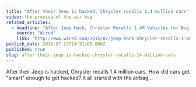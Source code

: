 ```yaml
---
title: "After their Jeep is hacked, Chrysler recalls 1.4 million cars"
video: the-promise-of-the-air-bag
related_articles:
  - headline: "After Jeep Hack, Chrysler Recalls 1.4M Vehicles for Bug Fix"
    source: "Wired"
    link: "http://www.wired.com/2015/07/jeep-hack-chrysler-recalls-1-4m-vehicles-bug-fix//"
publish_date: 2015-07-27T14:31:00.000Z
published: true
slug: after-their-jeep-is-hacked-chrysler-recalls-14-million-cars
---
```

After their Jeep is hacked, Chrysler recalls 1.4 million cars. How did cars get "smart" enough to get hacked? It all started with the airbag...

